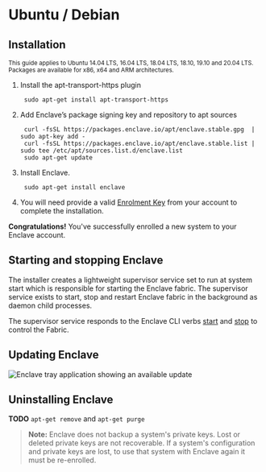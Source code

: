 # Ubuntu / Debian

## Installation

<small>This guide applies to Ubuntu 14.04 LTS, 16.04 LTS, 18.04 LTS, 18.10, 19.10 and 20.04 LTS. Packages are available for x86, x64 and ARM architectures.</small>

1. Install the apt-transport-https plugin

        sudo apt-get install apt-transport-https

2. Add Enclave’s package signing key and repository to apt sources

        curl -fsSL https://packages.enclave.io/apt/enclave.stable.gpg  | sudo apt-key add -
        curl -fsSL https://packages.enclave.io/apt/enclave.stable.list | sudo tee /etc/apt/sources.list.d/enclave.list
        sudo apt-get update

3. Install Enclave.

        sudo apt-get install enclave

4. You will need provide a valid [Enrolment Key](/handbook/portal/enrolment-keys) from your account to complete the installation.

**Congratulations!** You've successfully enrolled a new system to your Enclave account.

<!--- ## Unattended Installation --->

## Starting and stopping Enclave

The installer creates a lightweight supervisor service set to run at system start which is responsible for starting the Enclave fabric. The supervisor service exists to start, stop and restart Enclave fabric in the background as daemon child processes.

The supervisor service responds to the Enclave CLI verbs [start](/handbook/fabric/cli/start) and [stop](/handbook/fabric/cli/stop) to control the Fabric.

## Updating Enclave

![Enclave tray application showing an available update](https://via.placeholder.com/680x460)

## Uninstalling Enclave

**TODO** `apt-get remove` and `apt-get purge`

> **Note:** Enclave does not backup a system's private keys. Lost or deleted private keys are not recoverable. If a system's configuration and private keys are lost, to use that system with Enclave again it must be re-enrolled.